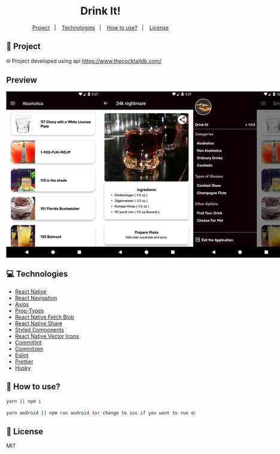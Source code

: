 <h1 align="center">
  Drink It!
</h1>

<p align="center">
  <a href="#rocket-project">Project</a>&nbsp;&nbsp;&nbsp;|&nbsp;&nbsp;&nbsp;
  <a href="#computer-technologies">Technologies</a>&nbsp;&nbsp;&nbsp;|&nbsp;&nbsp;&nbsp;
  <a href="#thinking-how-to-use">How to use?</a>&nbsp;&nbsp;&nbsp;|&nbsp;&nbsp;&nbsp;
  <a href="#memo-license">License</a>
</p>

## :rocket: Project

:globe_with_meridians:
Project developed using api https://www.thecocktaildb.com/

## Preview

<div style="display: flex">
<img src="./.github/mobile1.png" width="250" />
<img src="./.github/mobile2.png" width="250" />
<img src="./.github/mobile3.png" width="250" />
<img src="./.github/mobile4.png" width="250" />
</div>

## :computer: Technologies

- [React Native](https://facebook.github.io/react-native/)
- [React Navigation](https://reactnavigation.org/)
- [Axios](https://github.com/axios/axios)
- [Prop-Types](https://github.com/facebook/prop-types)
- [React Native Fetch Blob](https://github.com/joltup/rn-fetch-blob)
- [React Native Share](https://github.com/react-native-community/react-native-share)
- [Styled Components](https://styled-components.com/)
- [React Native Vector Icons](https://github.com/oblador/react-native-vector-icons)
- [Commitlint](https://github.com/conventional-changelog/commitlint)
- [Commitzen](https://github.com/commitizen/cz-cli)
- [Eslint](https://github.com/eslint/eslint)
- [Prettier](https://github.com/prettier/prettier)
- [Husky](https://github.com/typicode/husky)

## :thinking: How to use?

```sh
yarn || npm i
```

```sh
yarn android || npm run android (or change to ios if you want to run on ios)
```

## :memo: License

MIT
